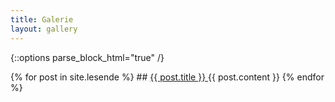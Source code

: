 ```yaml
---
title: Galerie
layout: gallery
---
```

{::options parse_block_html="true" /}
<div class="gallery">
{% for post in site.lesende %}   
## <a href="{{ post.url }}">  {{ post.title }} </a>
{{ post.content }}
{% endfor %}
</div>
